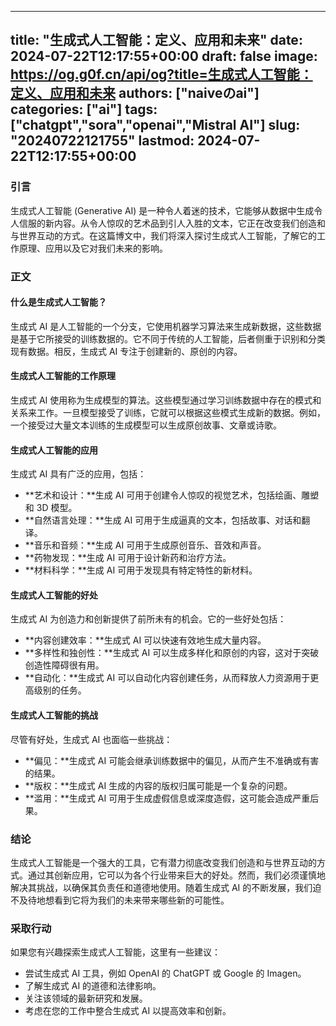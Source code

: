 
---
title: "生成式人工智能：定义、应用和未来"
date: 2024-07-22T12:17:55+00:00
draft: false
image: https://og.g0f.cn/api/og?title=生成式人工智能：定义、应用和未来
authors: ["naiveのai"]
categories: ["ai"]
tags: ["chatgpt","sora","openai","Mistral AI"]
slug: "20240722121755"
lastmod: 2024-07-22T12:17:55+00:00
---
### 引言

生成式人工智能 (Generative AI) 是一种令人着迷的技术，它能够从数据中生成令人信服的新内容。从令人惊叹的艺术品到引人入胜的文本，它正在改变我们创造和与世界互动的方式。在这篇博文中，我们将深入探讨生成式人工智能，了解它的工作原理、应用以及它对我们未来的影响。

### 正文

#### 什么是生成式人工智能？

生成式 AI 是人工智能的一个分支，它使用机器学习算法来生成新数据，这些数据是基于它所接受的训练数据的。它不同于传统的人工智能，后者侧重于识别和分类现有数据。相反，生成式 AI 专注于创建新的、原创的内容。

#### 生成式人工智能的工作原理

生成式 AI 使用称为生成模型的算法。这些模型通过学习训练数据中存在的模式和关系来工作。一旦模型接受了训练，它就可以根据这些模式生成新的数据。例如，一个接受过大量文本训练的生成模型可以生成原创故事、文章或诗歌。

#### 生成式人工智能的应用

生成式 AI 具有广泛的应用，包括：

- **艺术和设计：**生成 AI 可用于创建令人惊叹的视觉艺术，包括绘画、雕塑和 3D 模型。
- **自然语言处理：**生成 AI 可用于生成逼真的文本，包括故事、对话和翻译。
- **音乐和音频：**生成 AI 可用于生成原创音乐、音效和声音。
- **药物发现：**生成 AI 可用于设计新药和治疗方法。
- **材料科学：**生成 AI 可用于发现具有特定特性的新材料。

#### 生成式人工智能的好处

生成式 AI 为创造力和创新提供了前所未有的机会。它的一些好处包括：

- **内容创建效率：**生成式 AI 可以快速有效地生成大量内容。
- **多样性和独创性：**生成式 AI 可以生成多样化和原创的内容，这对于突破创造性障碍很有用。
- **自动化：**生成式 AI 可以自动化内容创建任务，从而释放人力资源用于更高级别的任务。

#### 生成式人工智能的挑战

尽管有好处，生成式 AI 也面临一些挑战：

- **偏见：**生成式 AI 可能会继承训练数据中的偏见，从而产生不准确或有害的结果。
- **版权：**生成式 AI 生成的内容的版权归属可能是一个复杂的问题。
- **滥用：**生成式 AI 可用于生成虚假信息或深度造假，这可能会造成严重后果。

### 结论

生成式人工智能是一个强大的工具，它有潜力彻底改变我们创造和与世界互动的方式。通过其创新应用，它可以为各个行业带来巨大的好处。然而，我们必须谨慎地解决其挑战，以确保其负责任和道德地使用。随着生成式 AI 的不断发展，我们迫不及待地想看到它将为我们的未来带来哪些新的可能性。

### 采取行动

如果您有兴趣探索生成式人工智能，这里有一些建议：

- 尝试生成式 AI 工具，例如 OpenAI 的 ChatGPT 或 Google 的 Imagen。
- 了解生成式 AI 的道德和法律影响。
- 关注该领域的最新研究和发展。
- 考虑在您的工作中整合生成式 AI 以提高效率和创新。